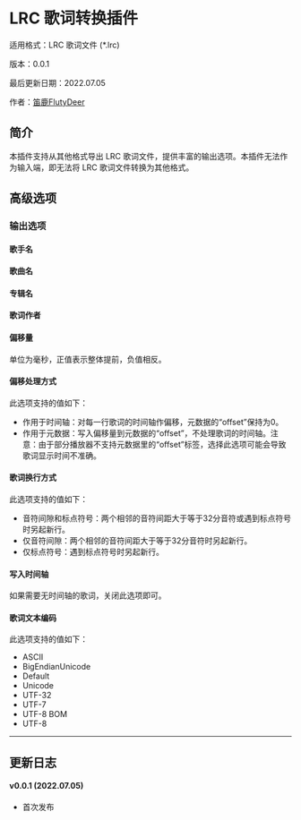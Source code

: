 # LRC 歌词转换插件

适用格式：LRC 歌词文件 (*.lrc)

版本：0.0.1

最后更新日期：2022.07.05

作者：[笛鹿FlutyDeer](https://space.bilibili.com/386270936)

## 简介

本插件支持从其他格式导出 LRC 歌词文件，提供丰富的输出选项。本插件无法作为输入端，即无法将 LRC 歌词文件转换为其他格式。

## 高级选项

### 输出选项

#### 歌手名

#### 歌曲名

#### 专辑名

#### 歌词作者

#### 偏移量

单位为毫秒，正值表示整体提前，负值相反。

#### 偏移处理方式

此选项支持的值如下：

- 作用于时间轴：对每一行歌词的时间轴作偏移，元数据的“offset”保持为0。
- 作用于元数据：写入偏移量到元数据的“offset”，不处理歌词的时间轴。注意：由于部分播放器不支持元数据里的“offset”标签，选择此选项可能会导致歌词显示时间不准确。

#### 歌词换行方式

此选项支持的值如下：

- 音符间隙和标点符号：两个相邻的音符间距大于等于32分音符或遇到标点符号时另起新行。
- 仅音符间隙：两个相邻的音符间距大于等于32分音符时另起新行。
- 仅标点符号：遇到标点符号时另起新行。

#### 写入时间轴

如果需要无时间轴的歌词，关闭此选项即可。

#### 歌词文本编码

此选项支持的值如下：

- ASCII
- BigEndianUnicode
- Default
- Unicode
- UTF-32
- UTF-7
- UTF-8 BOM
- UTF-8

-----

## 更新日志

#### v0.0.1 (2022.07.05)

- 首次发布